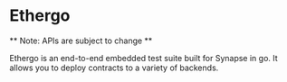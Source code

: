 # Ethergo

** Note: APIs are subject to change **

Ethergo is an end-to-end embedded test suite built for Synapse in go. It allows you to deploy contracts to a variety of backends.
